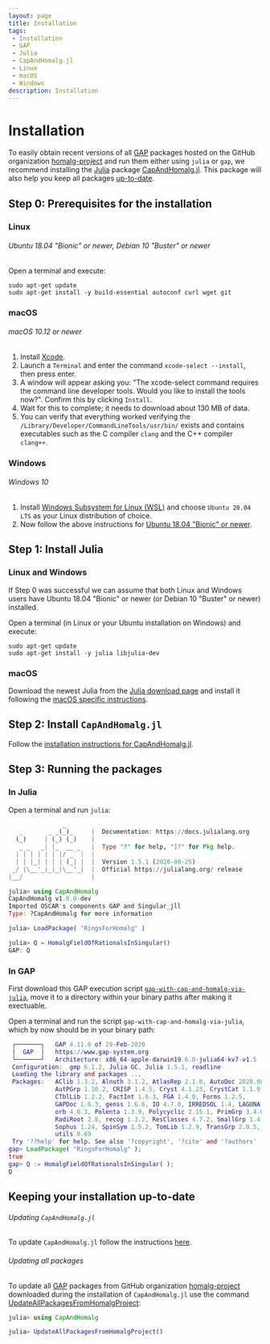 ```yaml
---
layout: page
title: Installation
tags:
 - Installation
 - GAP
 - Julia
 - CapAndHomalg.jl
 - Linux
 - macOS
 - Windows
description: Installation
---
```


# Installation

To easily obtain recent versions of all [GAP](https://www.gap-system.org/) packages hosted on the GitHub organization [homalg-project](https://github.com/homalg-project/) and run them either using `julia` or `gap`, we recommend installing the [Julia](https://julialang.org/) package [CapAndHomalg.jl](https://homalg-project.github.io/pkg/CapAndHomalg.jl). This package will also help you keep all packages [up-to-date](#keeping-your-installation-up-to-date).

## Step 0: Prerequisites for the installation

### Linux

###### Ubuntu 18.04 "Bionic" or newer, Debian 10 "Buster" or newer

Open a terminal and execute:
```
sudo apt-get update
sudo apt-get install -y build-essential autoconf curl wget git
```

### macOS

###### macOS 10.12 or newer

1. Install [Xcode](https://apps.apple.com/de/app/xcode/id497799835).
2. Launch a `Terminal` and enter the command `xcode-select --install`, then press enter.
3. A window will appear asking you: "The xcode-select command requires the command line developer tools. Would you like to install the tools now?". Confirm this by clicking `Install`.
4. Wait for this to complete; it needs to download about 130 MB of data.
5. You can verify that everything worked verifying the `/Library/Developer/CommandLineTools/usr/bin/` exists and contains executables such as the C compiler `clang` and the C++ compiler `clang++`.


### Windows

###### Windows 10

1. Install [Windows Subsystem for Linux (WSL)](https://docs.microsoft.com/en-us/windows/wsl/install-win10) and choose `Ubuntu 20.04 LTS` as your Linux distribution of choice.
2. Now follow the above instructions for [Ubuntu 18.04 "Bionic" or newer](#ubuntu-1804-bionic-or-newer-debian-10-buster-or-newer).

## Step 1: Install Julia

### Linux and Windows

If Step 0 was successful we can assume that both Linux and Windows users have Ubuntu 18.04 "Bionic" or newer (or Debian 10 "Buster" or newer) installed.

Open a terminal (in Linux or your Ubuntu installation on Windows) and execute:

```
sudo apt-get update
sudo apt-get install -y julia libjulia-dev
```

### macOS

Download the newest Julia from the [Julia download page](https://julialang.org/downloads/) and install it following the [macOS specific instructions](https://julialang.org/downloads/platform/#macos).

## Step 2: Install `CapAndHomalg.jl`

Follow the [installation instructions for CapAndHomalg.jl](https://github.com/homalg-project/CapAndHomalg.jl#install-capandhomalgjl).

## Step 3: Running the packages

### In Julia

Open a terminal and run `julia`:

```julia
               _
   _       _ _(_)_     |  Documentation: https://docs.julialang.org
  (_)     | (_) (_)    |
   _ _   _| |_  __ _   |  Type "?" for help, "]?" for Pkg help.
  | | | | | | |/ _` |  |
  | | |_| | | | (_| |  |  Version 1.5.1 (2020-08-25)
 _/ |\__'_|_|_|\__'_|  |  Official https://julialang.org/ release
|__/                   |

julia> using CapAndHomalg
CapAndHomalg v1.0.0-dev
Imported OSCAR's components GAP and Singular_jll
Type: ?CapAndHomalg for more information

julia> LoadPackage( "RingsForHomalg" )

julia> Q = HomalgFieldOfRationalsInSingular()
GAP: Q

```

### In GAP

First download this GAP execution script [`gap-with-cap-and-homalg-via-julia`](https://raw.githubusercontent.com/homalg-project/CapAndHomalg.jl/master/bin/gap-with-cap-and-homalg-via-julia), move it to a directory within your binary paths after making it exectuable.


Open a terminal and run the script `gap-with-cap-and-homalg-via-julia`, which by now should be in your binary path:

```gap
 ┌───────┐   GAP 4.11.0 of 29-Feb-2020
 │  GAP  │   https://www.gap-system.org
 └───────┘   Architecture: x86_64-apple-darwin19.6.0-julia64-kv7-v1.5
 Configuration:  gmp 6.1.2, Julia GC, Julia 1.5.1, readline
 Loading the library and packages ...
 Packages:   AClib 1.3.2, Alnuth 3.1.2, AtlasRep 2.1.0, AutoDoc 2020.08.11,
             AutPGrp 1.10.2, CRISP 1.4.5, Cryst 4.1.23, CrystCat 1.1.9,
             CTblLib 1.2.2, FactInt 1.6.3, FGA 1.4.0, Forms 1.2.5,
             GAPDoc 1.6.3, genss 1.6.6, IO 4.7.0, IRREDSOL 1.4, LAGUNA 3.9.3,
             orb 4.8.3, Polenta 1.3.9, Polycyclic 2.15.1, PrimGrp 3.4.0,
             RadiRoot 2.8, recog 1.3.2, ResClasses 4.7.2, SmallGrp 1.4.1,
             Sophus 1.24, SpinSym 1.5.2, TomLib 1.2.9, TransGrp 2.0.5,
             utils 0.69
 Try '??help' for help. See also '?copyright', '?cite' and '?authors'
gap> LoadPackage( "RingsForHomalg" );
true
gap> Q := HomalgFieldOfRationalsInSingular( );
Q
```

## Keeping your installation up-to-date

###### Updating `CapAndHomalg.jl`

To update `CapAndHomalg.jl` follow the instructions [here](https://homalg-project.github.io/CapAndHomalg.jl/dev/#Updating).

###### Updating all packages

To update all [GAP](https://www.gap-system.org/) packages from GitHub organization [homalg-project](https://github.com/homalg-project/) downloaded during the installation of `CapAndHomalg.jl` use the command [UpdateAllPackagesFromHomalgProject](https://homalg-project.github.io/CapAndHomalg.jl/dev/#CapAndHomalg.UpdateAllPackagesFromHomalgProject):

```julia
julia> using CapAndHomalg

julia> UpdateAllPackagesFromHomalgProject()
```